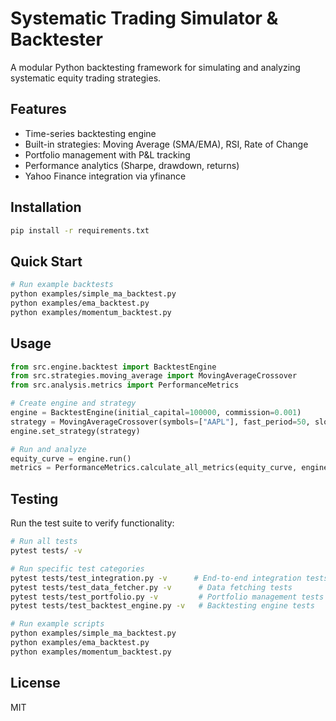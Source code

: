 # Systematic Trading Simulator & Backtester

A modular Python backtesting framework for simulating and analyzing systematic equity trading strategies.

## Features

- Time-series backtesting engine
- Built-in strategies: Moving Average (SMA/EMA), RSI, Rate of Change
- Portfolio management with P&L tracking
- Performance analytics (Sharpe, drawdown, returns)
- Yahoo Finance integration via yfinance

## Installation

```bash
pip install -r requirements.txt
```

## Quick Start

```bash
# Run example backtests
python examples/simple_ma_backtest.py
python examples/ema_backtest.py
python examples/momentum_backtest.py
```

## Usage

```python
from src.engine.backtest import BacktestEngine
from src.strategies.moving_average import MovingAverageCrossover
from src.analysis.metrics import PerformanceMetrics

# Create engine and strategy
engine = BacktestEngine(initial_capital=100000, commission=0.001)
strategy = MovingAverageCrossover(symbols=["AAPL"], fast_period=50, slow_period=200)
engine.set_strategy(strategy)

# Run and analyze
equity_curve = engine.run()
metrics = PerformanceMetrics.calculate_all_metrics(equity_curve, engine.portfolio.get_trade_history())
```

## Testing

Run the test suite to verify functionality:

```bash
# Run all tests
pytest tests/ -v

# Run specific test categories
pytest tests/test_integration.py -v      # End-to-end integration tests
pytest tests/test_data_fetcher.py -v      # Data fetching tests
pytest tests/test_portfolio.py -v         # Portfolio management tests
pytest tests/test_backtest_engine.py -v   # Backtesting engine tests

# Run example scripts
python examples/simple_ma_backtest.py
python examples/ema_backtest.py
python examples/momentum_backtest.py
```

## License

MIT
